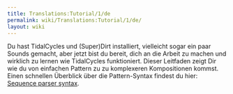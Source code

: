 ```yaml
---
title: Translations:Tutorial/1/de
permalink: wiki/Translations:Tutorial/1/de/
layout: wiki
---
```


Du hast TidalCycles und (Super)Dirt installiert, vielleicht sogar ein
paar Sounds gemacht, aber jetzt bist du bereit, dich an die Arbeit zu
machen und wirklich zu lernen wie TidalCycles funktioniert. Dieser
Leitfaden zeigt Dir wie du von einfachen Pattern zu zu komplexeren
Kompositionen kommst. Einen schnellen Überblick über die Pattern-Syntax
findest du hier: [Sequence parser
syntax](/wiki/Sequence_parser_syntax "wikilink").
